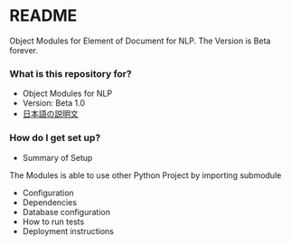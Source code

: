 # README #

Object Modules for Element of Document for NLP.
The Version is Beta forever.

### What is this repository for? ###

* Object Modules for NLP
* Version: Beta 1.0
* [日本語の説明文](docs/README_JA.md)

### How do I get set up? ###

* Summary of Setup

The Modules is able to use other Python Project by importing submodule

* Configuration
* Dependencies
* Database configuration
* How to run tests
* Deployment instructions
